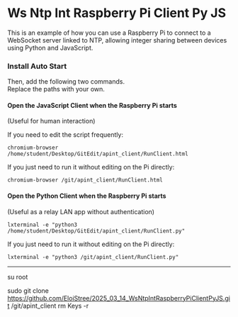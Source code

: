 
# Ws Ntp Int Raspberry Pi Client Py JS  

This is an example of how you can use a Raspberry Pi to connect to a WebSocket server linked to NTP, allowing integer sharing between devices using Python and JavaScript.  

### Install Auto Start  

Then, add the following two commands.  
Replace the paths with your own.  

#### Open the JavaScript Client when the Raspberry Pi starts  
(Useful for human interaction)  

If you need to edit the script frequently:  
```
chromium-browser /home/student/Desktop/GitEdit/apint_client/RunClient.html
```  
If you just need to run it without editing on the Pi directly:  
```
chromium-browser /git/apint_client/RunClient.html
```  

#### Open the Python Client when the Raspberry Pi starts  
(Useful as a relay LAN app without authentication)  
```
lxterminal -e "python3 /home/student/Desktop/GitEdit/apint_client/RunClient.py"
```  
If you just need to run it without editing on the Pi directly:  
```
lxterminal -e "python3 /git/apint_client/RunClient.py"
```


--------------


su root

sudo git clone https://github.com/EloiStree/2025_03_14_WsNtpIntRaspberryPiClientPyJS.git /git/apint_client
rm Keys -r
